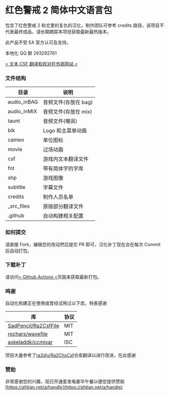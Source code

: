 # 红色警戒 2 简体中文语言包

包含了红色警戒 2 和尤里的复仇的汉化，制作团队可参考 credits 路径，该项目不代表最终成品，请长期跟踪本项目获取最新最热版本。

此产品不受 EA 官方认可及支持。

本地化 QQ 群 293292761

[> 文本 CSF 翻译和校对在外部网站 <](https://weblate.bysb.net/projects/red-alert-2/)

### 文件结构

| 目录        | 说明                 |
| ----------- | -------------------- |
| audio_inBAG | 音频文件(存放在 bag) |
| audio_inMIX | 音频文件(存放在 mix) |
| taunt       | 音频文件(嘲讽)       |
| bik         | Logo 和主菜单动画    |
| cameo       | 单位图标             |
| movie       | 过场动画             |
| csf         | 游戏内文本翻译文件   |
| fnt         | 带有简体字的字库     |
| shp         | 游戏图像             |
| subtitle    | 字幕文件             |
| credits     | 制作人员名单         |
| \_src_files | 原版部分翻译文件     |
| \.github    | 自动构建相关配置     |

### 如何提交

请直接 Fork，编辑您的改动然后提交 PR 即可，汉化补丁现在会在每次 Commit 后自动打包。

### 下载补丁

请访问[> Github Actions <](https://github.com/Translate-with-LOVE/Ra2-zh_hans-main/actions)页面来获取最新打包。

### 鸣谢

自动化构建正在使用或曾经试用过以下库，特表感谢

| 库                                                              | 协议 |
| --------------------------------------------------------------- | ---- |
| [SadPencil/Ra2CsfFile](https://github.com/SadPencil/Ra2CsfFile) | MIT  |
| [rochars/wavefile](https://github.com/rochars/wavefile)         | MIT  |
| [askeladdk/ccmixar](https://github.com/askeladdk/ccmixar)       | ISC  |

项目大量参考了[ra2diy/Ra2ChsCsf](https://github.com/ra2diy/Ra2ChsCsf)仓库翻译以进行改进，在此感谢


### 赞助

非常感谢您的兴趣，现已开通爱发电豪华午餐以便您提供赞助
[https://afdian.net/a/handle](https://afdian.net/a/handle)
